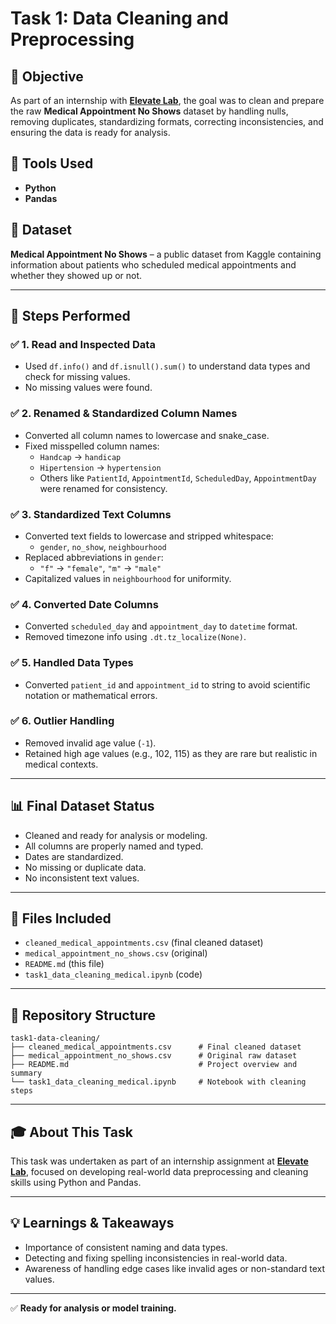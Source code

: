 # Task 1: Data Cleaning and Preprocessing

## 📌 Objective
As part of an internship with [**Elevate Lab**](https://www.linkedin.com/company/bebwwijwi/), the goal was to clean and prepare the raw **Medical Appointment No Shows** dataset by handling nulls, removing duplicates, standardizing formats, correcting inconsistencies, and ensuring the data is ready for analysis.

## 🧰 Tools Used
- **Python**
- **Pandas**

## 📁 Dataset
**Medical Appointment No Shows** – a public dataset from Kaggle containing information about patients who scheduled medical appointments and whether they showed up or not.

---

## 🔧 Steps Performed

### ✅ 1. **Read and Inspected Data**
- Used `df.info()` and `df.isnull().sum()` to understand data types and check for missing values.
- No missing values were found.

### ✅ 2. **Renamed & Standardized Column Names**
- Converted all column names to lowercase and snake_case.
- Fixed misspelled column names:
  - `Handcap` → `handicap`
  - `Hipertension` → `hypertension`
  - Others like `PatientId`, `AppointmentId`, `ScheduledDay`, `AppointmentDay` were renamed for consistency.

### ✅ 3. **Standardized Text Columns**
- Converted text fields to lowercase and stripped whitespace:
  - `gender`, `no_show`, `neighbourhood`
- Replaced abbreviations in `gender`:
  - `"f"` → `"female"`, `"m"` → `"male"`
- Capitalized values in `neighbourhood` for uniformity.

### ✅ 4. **Converted Date Columns**
- Converted `scheduled_day` and `appointment_day` to `datetime` format.
- Removed timezone info using `.dt.tz_localize(None)`.

### ✅ 5. **Handled Data Types**
- Converted `patient_id` and `appointment_id` to string to avoid scientific notation or mathematical errors.

### ✅ 6. **Outlier Handling**
- Removed invalid age value (`-1`).
- Retained high age values (e.g., 102, 115) as they are rare but realistic in medical contexts.

---

## 📊 Final Dataset Status
- Cleaned and ready for analysis or modeling.
- All columns are properly named and typed.
- Dates are standardized.
- No missing or duplicate data.
- No inconsistent text values.

---

## 📂 Files Included
- `cleaned_medical_appointments.csv` (final cleaned dataset)
- `medical_appointment_no_shows.csv` (original)
- `README.md` (this file)
- `task1_data_cleaning_medical.ipynb` (code)

---

## 📁 Repository Structure
```
task1-data-cleaning/
├── cleaned_medical_appointments.csv      # Final cleaned dataset
├── medical_appointment_no_shows.csv      # Original raw dataset
├── README.md                             # Project overview and summary
└── task1_data_cleaning_medical.ipynb     # Notebook with cleaning steps
```
---

## 🎓 About This Task
This task was undertaken as part of an internship assignment at [**Elevate Lab**](https://www.linkedin.com/company/bebwwijwi/), focused on developing real-world data preprocessing and cleaning skills using Python and Pandas.

---

## 💡 Learnings & Takeaways
- Importance of consistent naming and data types.
- Detecting and fixing spelling inconsistencies in real-world data.
- Awareness of handling edge cases like invalid ages or non-standard text values.

---

✅ **Ready for analysis or model training.**
